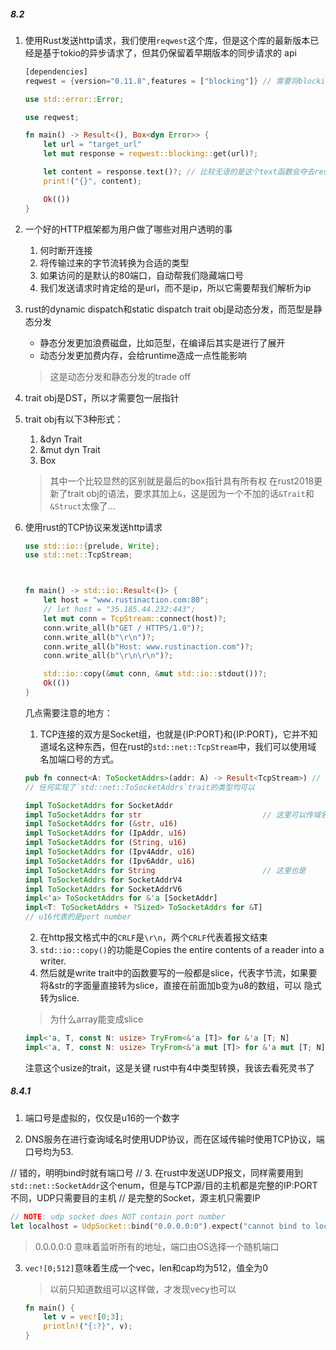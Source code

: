 ##### 8.2
1. 使用Rust发送http请求，我们使用`reqwest`这个库，但是这个库的最新版本已经是基于tokio的异步请求了，但其仍保留着早期版本的同步请求的
   api
   ```rust
   [dependencies]
   reqwest = {version="0.11.8",features = ["blocking"]} // 需要将blocking这个feature打开
   ```
   ```rust
   use std::error::Error;

   use reqwest;

   fn main() -> Result<(), Box<dyn Error>> {        
       let url = "target_url" 
	   let mut response = reqwest::blocking::get(url)?;

       let content = response.text()?; // 比较无语的是这个text函数会夺去response结构体的所有权。。。什么傻逼设计
       print!("{}", content);

       Ok(())
   }
   ```

2. 一个好的HTTP框架都为用户做了哪些对用户透明的事
   1. 何时断开连接
   2. 将传输过来的字节流转换为合适的类型
   3. 如果访问的是默认的80端口，自动帮我们隐藏端口号
   4. 我们发送请求时肯定给的是url，而不是ip，所以它需要帮我们解析为ip


3. rust的dynamic dispatch和static dispatch
   trait obj是动态分发，而范型是静态分发
   * 静态分发更加浪费磁盘，比如范型，在编译后其实是进行了展开
   * 动态分发更加费内存，会给runtime造成一点性能影响
   > 这是动态分发和静态分发的trade off
 
4. trait obj是DST，所以才需要包一层指针

5. trait obj有以下3种形式：
   1. &dyn Trait
   2. &mut dyn Trait
   3. Box<dyn Trait>
   > 其中一个比较显然的区别就是最后的box指针具有所有权
   > 在rust2018更新了trait obj的语法，要求其加上`&`，这是因为一个不加的话`&Trait`和`&Struct`太像了...

6. 使用rust的TCP协议来发送http请求
   ```rust
   use std::io::{prelude, Write};
   use std::net::TcpStream;



   fn main() -> std::io::Result<()> {
       let host = "www.rustinaction.com:80";
	   // let host = "35.185.44.232:443";
	   let mut conn = TcpStream::connect(host)?;
	   conn.write_all(b"GET / HTTPS/1.0")?;
	   conn.write_all(b"\r\n")?;
	   conn.write_all(b"Host: www.rustinaction.com")?;
	   conn.write_all(b"\r\n\r\n")?;

       std::io::copy(&mut conn, &mut std::io::stdout())?;
       Ok(())
   }
   ```
   几点需要注意的地方：
   1. TCP连接的双方是Socket组，也就是{IP:PORT}和{IP:PORT}，它并不知道域名这种东西，但在rust的`std::net::TcpStream`中，我们可以使用域
   名加端口号的方式。
   ```rust
   pub fn connect<A: ToSocketAddrs>(addr: A) -> Result<TcpStream>) // 函数的参数是范型+trait bound
   // 任何实现了`std::net::ToSocketAddrs`trait的类型均可以
   ```
   ```rust
   impl ToSocketAddrs for SocketAddr
   impl ToSocketAddrs for str                           // 这里可以传域名
   impl ToSocketAddrs for (&str, u16)
   impl ToSocketAddrs for (IpAddr, u16)
   impl ToSocketAddrs for (String, u16)
   impl ToSocketAddrs for (Ipv4Addr, u16)
   impl ToSocketAddrs for (Ipv6Addr, u16)
   impl ToSocketAddrs for String                        // 这里也是
   impl ToSocketAddrs for SocketAddrV4
   impl ToSocketAddrs for SocketAddrV6
   impl<'a> ToSocketAddrs for &'a [SocketAddr]
   impl<T: ToSocketAddrs + ?Sized> ToSocketAddrs for &T]
   // u16代表的是port number
   ```
   2. 在http报文格式中的`CRLF`是`\r\n`，两个`CRLF`代表着报文结束
   3. `std::io::copy()`的功能是Copies the entire contents of a reader into a writer.
   4. 然后就是write trait中的函数要写的一般都是slice，代表字节流，如果要将&str的字面量直接转为slice，直接在前面加b变为u8的数组，可以
   隐式转为slice.
   > 为什么array能变成slice
   ```rust
   impl<'a, T, const N: usize> TryFrom<&'a [T]> for &'a [T; N]
   impl<'a, T, const N: usize> TryFrom<&'a mut [T]> for &'a mut [T; N]
   ```
   注意这个usize的trait，这是关键
   rust中有4中类型转换，我该去看死灵书了


##### 8.4.1
1. 端口号是虚拟的，仅仅是u16的一个数字

2. DNS服务在进行查询域名时使用UDP协议，而在区域传输时使用TCP协议，端口号均为53.

// 错的，明明bind时就有端口号
// 3. 在rust中发送UDP报文，同样需要用到`std::net::SocketAddr`这个enum，但是与TCP源/目的主机都是完整的IP:PORT不同，UDP只需要目的主机
// 是完整的Socket，源主机只需要IP
   ```rust
   // NOTE: udp socket does NOT contain port number
   let localhost = UdpSocket::bind("0.0.0.0:0").expect("cannot bind to local socket");
   ```
   > 0.0.0.0:0 意味着监听所有的地址，端口由OS选择一个随机端口

3. `vec![0;512]`意味着生成一个vec，len和cap均为512，值全为0
   > 以前只知道数组可以这样做，才发现vecy也可以
   ```rust
   fn main() {
       let v = vec![0;3];
	   println!("{:?}", v);
   }
   ```
